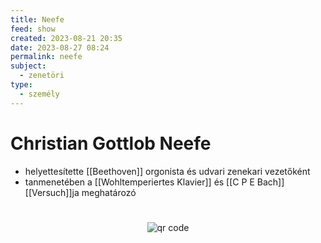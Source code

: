 ```yaml
---
title: Neefe
feed: show
created: 2023-08-21 20:35
date: 2023-08-27 08:24
permalink: neefe
subject:
  - zenetöri
type:
  - személy
---
```

# Christian Gottlob Neefe

- helyettesítette [[Beethoven]] orgonista és udvari zenekari vezetőként
- tanmenetében a [[Wohltemperiertes Klavier]] és [[C P E Bach]] [[Versuch]]ja meghatározó



#
<p style="text-align: center;"><img src="https://chart.googleapis.com/chart?cht=qr&chl=https://notes.andrasdenes.com/neefe&chs=180x180&choe=UTF-8&chld=L|2" alt="qr code"></p>

